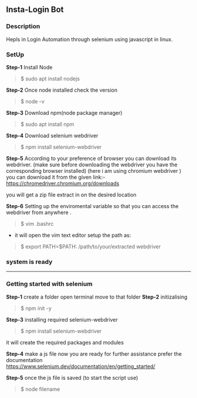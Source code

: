 ## Insta-Login Bot

### Description
Hepls in Login Automation through selenium using javascript in linux.

### SetUp 
**Step-1** Install Node
> $ sudo apt install nodejs

**Step-2** Once node installed check the version
> $ node -v 

**Step-3** Download npm(node package manager)
> $ sudo apt install npm

**Step-4** Download selenium webdriver
> $ npm install selenium-webdriver

**Step-5** According to your preference of  browser you can download its webdriver.
(make sure before downloading the webdriver you have the corresponding browser installed)
(here i am using chromium webdriver )
you can download it from the given link:-
https://chromedriver.chromium.org/downloads
 
you will get a zip file extract in on the desired location

**Step-6** Setting up the enviromental variable so that you can access the webdriver from anywhere .
> $ vim .bashrc

- it will open the vim text editor
setup the path as:
> $ export PATH=$PATH: /path/to/your/extracted webdriver
### system is ready
--------------------------------------------------------------------------------------------------

### Getting started with selenium
**Step-1** create a folder
open terminal move to that folder
**Step-2** initizalising
> $ npm init -y

**Step-3** installing required selenium-webdriver
> $ npm install selenium-webdriver

it will create the required packages and modules

**Step-4** make a js file
now you are ready for further assistance prefer the documentation
https://www.selenium.dev/documentation/en/getting_started/

**Step-5** once the js file is saved (to start the script use)
> $ node filename








